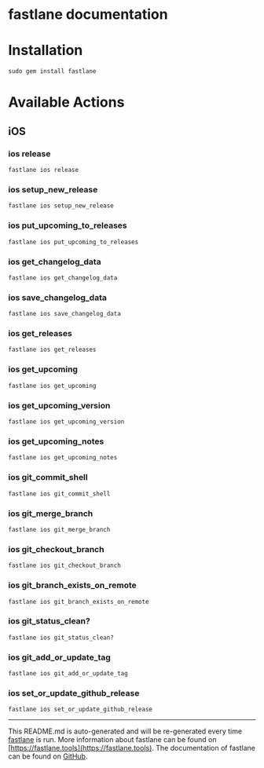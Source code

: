 fastlane documentation
================
# Installation
```
sudo gem install fastlane
```
# Available Actions
## iOS
### ios release
```
fastlane ios release
```

### ios setup_new_release
```
fastlane ios setup_new_release
```

### ios put_upcoming_to_releases
```
fastlane ios put_upcoming_to_releases
```

### ios get_changelog_data
```
fastlane ios get_changelog_data
```

### ios save_changelog_data
```
fastlane ios save_changelog_data
```

### ios get_releases
```
fastlane ios get_releases
```

### ios get_upcoming
```
fastlane ios get_upcoming
```

### ios get_upcoming_version
```
fastlane ios get_upcoming_version
```

### ios get_upcoming_notes
```
fastlane ios get_upcoming_notes
```

### ios git_commit_shell
```
fastlane ios git_commit_shell
```

### ios git_merge_branch
```
fastlane ios git_merge_branch
```

### ios git_checkout_branch
```
fastlane ios git_checkout_branch
```

### ios git_branch_exists_on_remote
```
fastlane ios git_branch_exists_on_remote
```

### ios git_status_clean?
```
fastlane ios git_status_clean?
```

### ios git_add_or_update_tag
```
fastlane ios git_add_or_update_tag
```

### ios set_or_update_github_release
```
fastlane ios set_or_update_github_release
```


----

This README.md is auto-generated and will be re-generated every time [fastlane](https://fastlane.tools) is run.
More information about fastlane can be found on [https://fastlane.tools](https://fastlane.tools).
The documentation of fastlane can be found on [GitHub](https://github.com/fastlane/fastlane/tree/master/fastlane).
